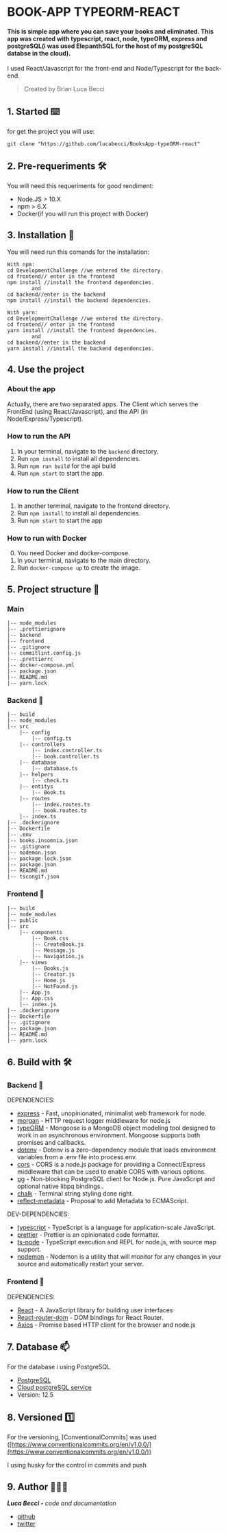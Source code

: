 # BOOK-APP TYPEORM-REACT

#### This is simple app where you can save your books and eliminated. This app was created with typescript, react, node, typeORM, express and postgreSQL(i was used ElepanthSQL for the host of my postgreSQL databse in the cloud).

I used React/Javascript for the front-end and Node/Typescript for the back-end.

> Created by Brian Luca Becci
## 1. Started ⌨️

for get the project you will use:

```tsx
git clone "https://github.com/lucabecci/BooksApp-typeORM-react"
```

## 2. Pre-requeriments 🛠

You will need this requeriments for good rendiment:

- Node.JS > 10.X
- npm > 6.X
- Docker(if you will run this project with Docker)

## 3. Installation 🔩

You will need run this comands for the installation:

```tsx
With npm: 
cd DevelopmentChallenge //we entered the directory.
cd frontend// enter in the frontend
npm install //install the frontend dependencies.
		and 
cd backend//enter in the backend
npm install //install the backend dependencies.

With yarn:
cd DevelopmentChallenge //we entered the directory.
cd frontend// enter in the frontend
yarn install //install the frontend dependencies.
		and 
cd backend//enter in the backend
yarn install //install the backend dependencies.
```

## 4. Use the project

### About the app

Actually, there are two separated apps. The Client which serves the FrontEnd (using React/Javascript), and the API (in Node/Express/Typescript).

### How to run the API

1. In your terminal, navigate to the `backend` directory.
2. Run `npm install` to install all dependencies.
3. Run `npm run build` for the api build
4. Run `npm start` to start the app.

### How to run the Client

1. In another terminal, navigate to the frontend directory.
2. Run `npm install` to install all dependencies.
3. Run `npm start` to start the app

### How to run with Docker
0. You need Docker and docker-compose.
1. In your terminal, navigate to the main directory.
2. Run `docker-compose up` to create the image.

## 5. Project structure 📁

### Main

```tsx
|-- node_modules
|-- .prettierignore
|-- backend
|-- frontend
|-- .gitignore
|-- commitlint.config.js
|-- .prettierrc
|-- docker-compose.yml
|-- package.json
|-- README.md
|-- yarn.lock

```

### Backend 📂

```tsx
|-- build
|-- node_modules
|-- src
	|-- config
		|-- config.ts
	|-- controllers
		|-- index.controller.ts
		|-- book.controller.ts
	|-- database
		|-- database.ts
	|-- helpers
		|-- check.ts
	|-- entitys
		|-- Book.ts
	|-- routes
		|-- index.routes.ts
		|-- book.routes.ts
	|-- index.ts
|-- .dockerignore
|-- Dockerfile
|-- .env
|-- books.insomnia.json
|-- .gitignore
|-- nodemon.json
|-- package-lock.json
|-- package.json
|-- README.md
|-- tscongif.json
```

### Frontend 📂

```tsx
|-- build
|-- node_modules
|-- public
|-- src
	|-- components
		|-- Book.css
		|-- CreateBook.js
		|-- Message.js
		|-- Navigation.js
	|-- views
		|-- Books.js
		|-- Creator.js
        |-- Home.js
        |-- NotFound.js
	|-- App.js
	|-- App.css
	|-- index.js
|-- .dockerignore
|-- Dockerfile
|-- .gitignore
|-- package.json
|-- README.md
|-- yarn.lock

```

## 6. Build with 🛠

### Backend 🔧

DEPENDENCIES:

- [express](https://expressjs.com/) - Fast, unopinionated, minimalist web framework for node.
- [morgan](https://www.npmjs.com/package/morgan) - HTTP request logger middleware for node.js
- [typeORM](https://mongoosejs.com/) - Mongoose is a MongoDB object modeling tool designed to work in an asynchronous environment. Mongoose supports both promises and callbacks.
- [dotenv](https://www.npmjs.com/package/dotenv) - Dotenv is a zero-dependency module that loads environment variables from a .env file into process.env.
- [cors](https://www.npmjs.com/package/cors) - CORS is a node.js package for providing a Connect/Express middleware that can be used to enable CORS with various options.
- [pg](https://www.npmjs.com/package/pg) - Non-blocking PostgreSQL client for Node.js. Pure JavaScript and optional native libpq bindings..
- [chalk](https://www.npmjs.com/package/chalk) - Terminal string styling done right.
- [reflect-metadata](https://www.npmjs.com/package/reflect-metadata) - Proposal to add Metadata to ECMAScript.

DEV-DEPENDENCIES:

- [typescript](https://www.typescriptlang.org/) - TypeScript is a language for application-scale JavaScript.
- [prettier](https://prettier.io/) - Prettier is an opinionated code formatter.
- [ts-node](https://www.npmjs.com/package/ts-node) - TypeScript execution and REPL for node.js, with source map support.
- [nodemon](https://nodemon.io/) - Nodemon is a utility that will monitor for any changes in your source and automatically restart your server.

### Frontend 🔧

DEPENDENCIES:

- [React](https://reactjs.org/) - A JavaScript library for building user interfaces
- [React-router-dom](https://www.npmjs.com/package/react-router-dom) - DOM bindings for React Router.
- [Axios](https://github.com/axios/axios) - Promise based HTTP client for the browser and node.js

## 7. Database 📫

For the database i using PostgreSQL

- [PostgreSQL](https://www.postgresql.org/)
- [Cloud postgreSQL service](https://www.elephantsql.com/)
- Version: 12.5

## 8. Versioned 1️⃣

For the versioning, [ConventionalCommits] was used ([https://www.conventionalcommits.org/en/v1.0.0/](https://www.conventionalcommits.org/en/v1.0.0/))

I using husky for the control in commits and push

## 9. Author 🙎🏻‍♂️

***Luca Becci -** code  and documentation*

- [github](https://github.com/lucabecci)
- [twitter](https://twitter.com/lucabecci)